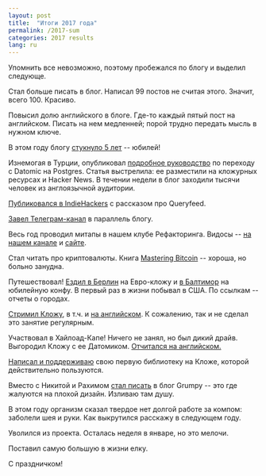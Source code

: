 ```yaml
---
layout: post
title:  "Итоги 2017 года"
permalink: /2017-sum
categories: 2017 results
lang: ru
---
```


Упомнить все невозможно, поэтому пробежался по блогу и выделил следующе.

Стал больше писать в блог. Написал 99 постов не считая этого. Значит,
всего 100. Красиво.

Повысил долю английского в блоге. Где-то каждый пятый пост на английском. Писать
на нем медленней; порой трудно передать мысль в нужном ключе.

В этом году блогу [стукнуло 5 лет](http://grishaev.me/5years) -- юбилей!

Изнемогая в Турции, опубликовал [подробное
руководство](http://grishaev.me/en/pg-to-datomic) по переходу с Datomic на
Postgres. Статья выстрелила: ее разместили на кложурных ресурсах и Hacker
News. В течении недели в блог заходили тысячи человек из англоязычной аудитории.

[Публиковался в IndieHackers](https://www.indiehackers.com/businesses/queryfeed)
с рассказом про Queryfeed.

[Завел Телеграм-канал](https://t.me/igrishaev_blog) в параллель блогу.

Весь год проводил митапы в нашем клубе Рефакторинга. Видосы -- [на нашем
канале](https://www.youtube.com/c/deeprefactoring) и
[сайте](http://deeprefactoring.ru/).

Стал читать про криптовалюты. Книга [Mastering
Bitcoin](https://github.com/bitcoinbook/bitcoinbook) -- хороша, но больно
занудна.

Путешествовал! [Ездил в Берлин](http://grishaev.me/berlin) на Евро-кложу и [в
Балтимор](http://grishaev.me/baltimore) на юбилейную конфу. В первый раз в жизни
побывал в США. По ссылкам -- отчеты о городах.

[Стримил Кложу](https://www.youtube.com/watch?v=JtKmeTZNT7w), в т.ч. и [на
английском](https://www.youtube.com/watch?v=cLL_5rETLWY). К сожалению, так и не
сделал это занятие регулярным.

Участвовал в Хайлоад-Капе! Ничего не занял, но был дикий драйв. Выгородил Кложу
с ее Датомиком. [Отчитался на английском.](http://grishaev.me/en/highload-cup)

[Написал и поддерживаю](https://github.com/igrishaev/etaoin) свою первую
библиотеку на Кложе, которой действительно пользуются.

Вместо с Никитой и Рахимом [стал писать](https://grumpy.website/) в блог Grumpy
-- это где жалуются на плохой дизайн. Изливаю там душу.

В этом году организм сказал твердое нет долгой работе за компом: заболели шея и
руки. Как выкрутился расскажу в следующем году.

Уволился из проекта. Осталась неделя в январе, но это мелочи.

Поставил самую большую в жизни елку.

С праздничком!

